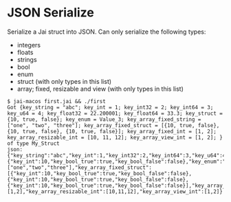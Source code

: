 # JSON Serialize

Serialize a Jai struct into JSON. Can only serialize the following types:

- integers
- floats
- strings
- bool
- enum
- struct (with only types in this list)
- array; fixed, resizable and view (with only types in this list)

```
$ jai-macos first.jai && ./first
Got {key_string = "abc"; key_int = 1; key_int32 = 2; key_int64 = 3; key_u64 = 4; key_float32 = 22.200001; key_float64 = 33.3; key_struct = {10, true, false}; key_enum = Value_3; key_array_fixed_string = ["one", "two", "three"]; key_array_fixed_struct = [{10, true, false}, {10, true, false}, {10, true, false}]; key_array_fixed_int = [1, 2]; key_array_resizable_int = [10, 11, 12]; key_array_view_int = [1, 2]; } of type My_Struct
json: {"key_string":"abc","key_int":1,"key_int32":2,"key_int64":3,"key_u64":4,"key_float32":22.200001,"key_float64":33.3,"key_struct":{"key_int":10,"key_bool_true":true,"key_bool_false":false},"key_enum":"Value_3","key_array_fixed_string":["one","two","three"],"key_array_fixed_struct":[{"key_int":10,"key_bool_true":true,"key_bool_false":false},{"key_int":10,"key_bool_true":true,"key_bool_false":false},{"key_int":10,"key_bool_true":true,"key_bool_false":false}],"key_array_fixed_int":[1,2],"key_array_resizable_int":[10,11,12],"key_array_view_int":[1,2]}
```
